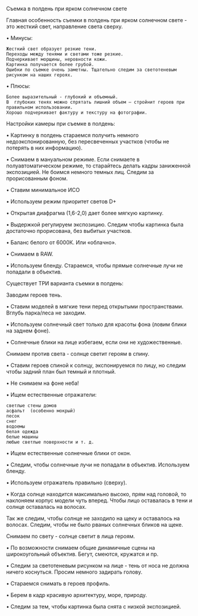 Съемка в полдень при ярком солнечном свете

Главная особенность  съемки в полдень при  ярком солнечном свете - это жесткий свет, направление света сверху.

•      Минусы:

    Жесткий свет образует резкие тени.
    Переходы между тенями и светами тоже резкие.
    Подчеркивает морщины, неровности кожи.
    Картинка получается более грубой.
    Ошибки по съемке очень заметны. Тщательно следим за светотеневым рисунком на наших героях.

•      Плюсы:

    Более выразительный - глубокий и объемный.
    В  глубоких тенях можно спрятать лишний объем – стройнит героев при правильном использовании.
    Хорошо подчеркивает фактуру и текстуру на фотографии.

Настройки камеры при съемке в полдень:

•      Картинку в полдень стараемся получить немного недоэкспонированную, без пересвеченных участков (чтобы не потерять в них информацию).

•      Снимаем в мануальном режиме. Если снимаете в полуавтоматическом режиме, то старайтесь делать кадры заниженной экспозицией. Не боимся немного темных лиц. Следим за прорисованным фоном.

•      Ставим минимальное ИСО

•      Используем режим приоритет светов D+

•      Открытая диафрагма (1,6-2,0) дает более мягкую картинку.

•      Выдержкой регулируем экспозицию. Следим чтобы картинка была достаточно прорисована, без выбитых участков.

•      Баланс белого от 6000К. Или «облачно».

•      Снимаем в RAW.

•      Используем бленду. Стараемся, чтобы прямые солнечные лучи не попадали в объектив.


Существует ТРИ варианта съемки в полдень:

Заводим героев тень.

•      Ставим моделей в мягкие тени перед открытыми пространствами. Вглубь парка/леса не заходим.

•      Используем солнечный свет только для красоты фона (ловим блики на заднем фоне).

•      Солнечные блики на лице избегаем,  если они не художественные.

Снимаем против света - солнце светит героям в спину.

•      Ставим героев спиной к солнцу, экспонируемся по лицу, но следим чтобы задний план был темный и плотный.

•      Не снимаем на фоне неба!

•      Ищем естественные отражатели:

    светлые стены домов
    асфальт  (особенно мокрый)
    песок
    снег
    водоемы
    белая одежда
    белые машины
    любые светлые поверхности и т. д.

•      Ищем естественные солнечные блики от окон.

•      Следим, чтобы солнечные лучи не попадали в объектив. Используем бленду.

•      Используем отражатель правильно (сверху).

•      Когда солнце находится максимально высоко, прям над головой, то наклоняем корпус модели чуть вперед. Чтобы лицо оставалась в тени и солнце оставалась на волосах.

Так же следим, чтобы солнце не заходило на щеку и оставалось на волосах. Следим, чтобы не было рваных солнечных бликов на щеке.


Снимаем по свету - солнце светит в лица героям.

•      По возможности снимаем общие динамичные сцены на широкоугольный объектив. Бегут, смеются, кружатся и пр.

•       Следим за светотеневым рисунком на лице - тень от носа не должна ничего коснуться. Просим немного задирать голову.

•      Стараемся снимать в героев профиль.

•      Берем в кадр красивую архитектуру, море, природу.

•      Следим за тем, чтобы картинка была снята с низкой экспозицией.